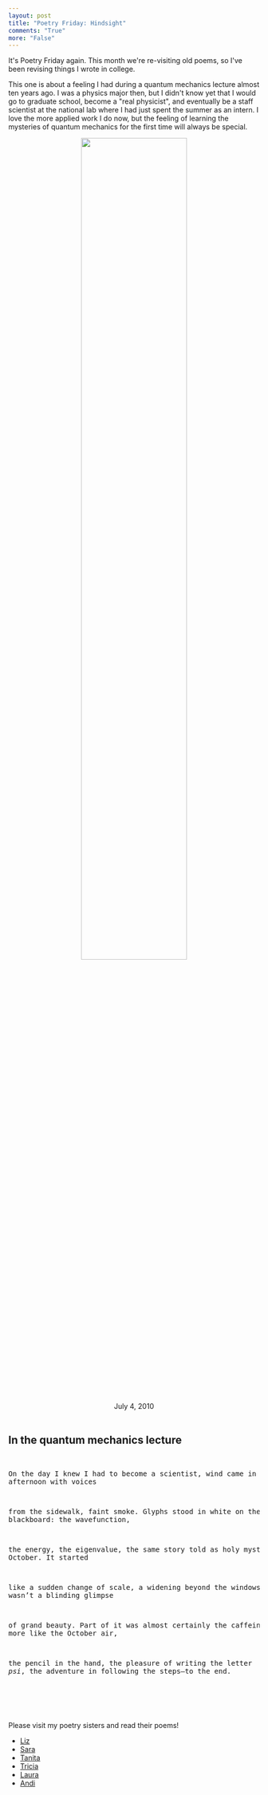 ```yaml
---
layout: post
title: "Poetry Friday: Hindsight"
comments: "True"
more: "False"
---
```


It's Poetry Friday again. This month we're re-visiting old poems, so I've been revising things I wrote in college.

This one is about a feeling I had during a quantum mechanics lecture almost ten years ago. I was a physics major then, but I didn't know yet that I would go to graduate school, become a "real physicist", and eventually be a staff scientist at the national lab where I had just spent the summer as an intern. I love the more applied work I do now, but the feeling of learning the mysteries of quantum mechanics for the first time will always be special.

<center><div class="thumbnail"><img src="{{ site.baseurl }}/public/img/DSC_0493.JPG.jpg" width="65%" class="thumbnail img-responsive">
<div class="caption">July 4, 2010</div></div>
</center>

<br>
<h2>In the quantum mechanics lecture</h2>
<pre class="poem">

On the day I knew I had to become a scientist,
wind came in from the afternoon with voices

from the sidewalk, faint smoke. Glyphs stood
in white on the blackboard: the wavefunction, 

the energy, the eigenvalue, the same story
told as holy mystery every October. It started 

like a sudden change of scale, a widening 
beyond the windows. It wasn’t a blinding glimpse 

of grand beauty. Part of it was almost certainly 
the caffeine. It was more like the October air, 

the pencil in the hand, the pleasure of writing the letter <i>psi</i>,
the adventure in following the steps&mdash;to the end. 

</pre>
<br><br>


Please visit my poetry sisters and read their poems!

* [Liz]()
* [Sara]()
* [Tanita]()
* [Tricia]()
* [Laura](https://wp.me/p6Bicx-7w4)
* [Andi]()

